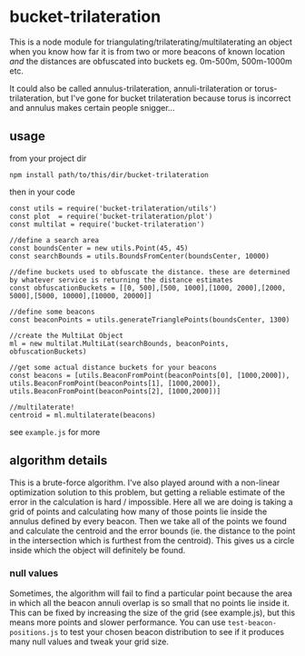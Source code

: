 # bucket-trilateration

This is a node module for triangulating/trilaterating/multilaterating an object when you know how far it is from two or more beacons of known location *and* the distances are obfuscated into buckets eg. 0m-500m, 500m-1000m etc.

It could also be called annulus-trilateration, annuli-trilateration or torus-trilateration, but I've gone for bucket trilateration because torus is incorrect and annulus makes certain people snigger...

## usage

from your project dir

```npm install path/to/this/dir/bucket-trilateration```

then in your code

```
const utils = require('bucket-trilateration/utils')
const plot  = require('bucket-trilateration/plot')
const multilat = require('bucket-trilateration')

//define a search area
const boundsCenter = new utils.Point(45, 45)
const searchBounds = utils.BoundsFromCenter(boundsCenter, 10000)

//define buckets used to obfuscate the distance. these are determined by whatever service is returning the distance estimates
const obfuscationBuckets = [[0, 500],[500, 1000],[1000, 2000],[2000, 5000],[5000, 10000],[10000, 20000]]

//define some beacons
const beaconPoints = utils.generateTrianglePoints(boundsCenter, 1300)

//create the MultiLat Object
ml = new multilat.MultiLat(searchBounds, beaconPoints, obfuscationBuckets)

//get some actual distance buckets for your beacons
const beacons = [utils.BeaconFromPoint(beaconPoints[0], [1000,2000]), utils.BeaconFromPoint(beaconPoints[1], [1000,2000]), utils.BeaconFromPoint(beaconPoints[2], [1000,2000])]

//multilaterate!
centroid = ml.multilaterate(beacons)
```

see ```example.js``` for more

## algorithm details

This is a brute-force algorithm.  I've also played around with a non-linear optimization solution to this problem, but getting a reliable estimate of the error in the calculation is hard / impossible.  Here all we are doing is taking a grid of points and calculating how many of those points lie inside the annulus defined by every beacon.  Then we take all of the points we found and calculate the centroid and the error bounds (ie. the distance to the point in the intersection which is furthest from the centroid).  This gives us a circle inside which the object will definitely be found.

### null values

Sometimes, the algorithm will fail to find a particular point because the area in which all the beacon annuli overlap is so small that no points lie inside it.  This can be fixed by increasing the size of the grid (see example.js), but this means more points and slower performance.  You can use ```test-beacon-positions.js``` to test your chosen beacon distribution to see if it produces many null values and tweak your grid size.
